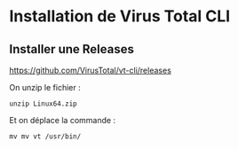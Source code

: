 #  Installation de Virus Total CLI

## Installer une Releases

https://github.com/VirusTotal/vt-cli/releases

On unzip le fichier :

`unzip Linux64.zip`

Et on déplace la commande :

`mv mv vt /usr/bin/`
